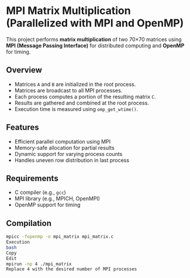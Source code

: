 # MPI Matrix Multiplication (Parallelized with MPI and OpenMP)

This project performs **matrix multiplication** of two 70×70 matrices using **MPI (Message Passing Interface)** for distributed computing and **OpenMP** for timing.

## Overview

- Matrices `A` and `B` are initialized in the root process.
- Matrices are broadcast to all MPI processes.
- Each process computes a portion of the resulting matrix `C`.
- Results are gathered and combined at the root process.
- Execution time is measured using `omp_get_wtime()`.

## Features

- Efficient parallel computation using MPI
- Memory-safe allocation for partial results
- Dynamic support for varying process counts
- Handles uneven row distribution in last process

## Requirements

- C compiler (e.g., `gcc`)
- MPI library (e.g., MPICH, OpenMPI)
- OpenMP support for timing

## Compilation

```bash
mpicc -fopenmp -o mpi_matrix mpi_matrix.c
Execution
bash
Copy
Edit
mpirun -np 4 ./mpi_matrix
Replace 4 with the desired number of MPI processes 

